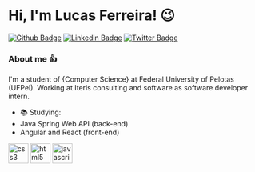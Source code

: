 # Hi, I'm Lucas Ferreira! 😉

[![Github Badge](https://img.shields.io/badge/-Github-000?style=flat-square&logo=Github&logoColor=white&link=https://github.com/fagnerpsantos)](https://github.com/lcsferreira)
[![Linkedin Badge](https://img.shields.io/badge/-LinkedIn-blue?style=flat-square&logo=Linkedin&logoColor=white&link=https://www.linkedin.com/in/fagnerpsantos/)](https://www.linkedin.com/in/lucas-ferreira-2001/)
[![Twitter Badge](https://img.shields.io/badge/-Twitter-1ca0f1?style=flat-square&labelColor=1ca0f1&logo=twitter&logoColor=white&link=https://twitter.com/fagnerpsantos)](https://twitter.com/Ls_oFerreira)

### About me 👍

I'm a student of {Computer Science} at Federal University of Pelotas (UFPel).
Working at Iteris consulting and software as software developer intern.

- 📚 Studying: 
- Java Spring Web API (back-end)
- Angular and React (front-end)
<p align="left"> 
    <img src="https://www.clipartmax.com/png/middle/354-3543373_spring-framework-logo-svg-png-download-java-spring.png" alt="css3" width="40" height="40"/>
    <img src="https://e7.pngegg.com/pngimages/14/568/png-clipart-angularjs-logo-javascript-security-token-angle-triangle.png" alt="html5" width="40" height="40"/>
    <img src="https://w7.pngwing.com/pngs/452/495/png-transparent-react-javascript-angularjs-ionic-github-text-logo-symmetry-thumbnail.png" alt="javascript" width="40" height="40"/>
</p>
